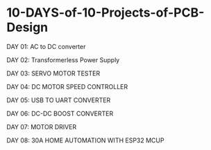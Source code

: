 # 10-DAYS-of-10-Projects-of-PCB-Design
DAY 01: AC to DC converter

DAY 02: Transformerless Power Supply

DAY 03: SERVO MOTOR TESTER

DAY 04: DC MOTOR SPEED CONTROLLER

DAY 05: USB TO UART CONVERTER

DAY 06: DC-DC BOOST CONVERTER

DAY 07: MOTOR DRIVER

DAY 08: 30A HOME AUTOMATION WITH ESP32 MCUP
